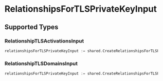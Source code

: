 # RelationshipsForTLSPrivateKeyInput


## Supported Types

### RelationshipTLSActivationsInput

```go
relationshipsForTLSPrivateKeyInput := shared.CreateRelationshipsForTLSPrivateKeyInputRelationshipTLSActivationsInput(shared.RelationshipTLSActivationsInput{/* values here */})
```

### RelationshipTLSDomainsInput

```go
relationshipsForTLSPrivateKeyInput := shared.CreateRelationshipsForTLSPrivateKeyInputRelationshipTLSDomainsInput(shared.RelationshipTLSDomainsInput{/* values here */})
```

